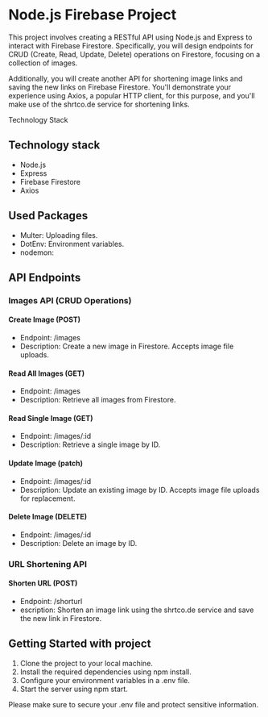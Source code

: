 # Node.js Firebase Project

This project involves creating a RESTful API using Node.js and Express to interact with Firebase Firestore. Specifically, you will design endpoints for CRUD (Create, Read, Update, Delete) operations on Firestore, focusing on a collection of images.

Additionally, you will create another API for shortening image links and saving the new links on Firebase Firestore. You'll demonstrate your experience using Axios, a popular HTTP client, for this purpose, and you'll make use of the shrtco.de service for shortening links.

Technology Stack

## Technology stack

- Node.js
- Express
- Firebase Firestore
- Axios

## Used Packages

- Multer: Uploading files.
- DotEnv: Environment variables.
- nodemon:

## API Endpoints

### Images API (CRUD Operations)

#### Create Image (POST)

- Endpoint: /images
- Description: Create a new image in Firestore. Accepts image file uploads.

#### Read All Images (GET)

- Endpoint: /images
- Description: Retrieve all images from Firestore.

#### Read Single Image (GET)

- Endpoint: /images/:id
- Description: Retrieve a single image by ID.

#### Update Image (patch)

- Endpoint: /images/:id
- Description: Update an existing image by ID. Accepts image file uploads for replacement.

#### Delete Image (DELETE)

- Endpoint: /images/:id
- Description: Delete an image by ID.

### URL Shortening API

#### Shorten URL (POST)

- Endpoint: /shorturl
- escription: Shorten an image link using the shrtco.de service and save the new link in Firestore.

## Getting Started with project

1. Clone the project to your local machine.
2. Install the required dependencies using npm install.
3. Configure your environment variables in a .env file.
4. Start the server using npm start.

Please make sure to secure your .env file and protect sensitive information.
